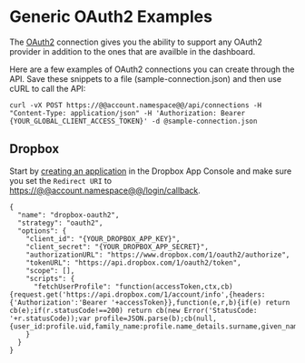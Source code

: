 # Generic OAuth2 Examples

The [OAuth2](oauth2) connection gives you the ability to support any OAuth2 provider in addition to the ones that are availble in the dashboard.

Here are a few examples of OAuth2 connections you can create through the API. Save these snippets to a file (sample-connection.json) and then use cURL to call the API:

```
curl -vX POST https://@@account.namespace@@/api/connections -H "Content-Type: application/json" -H 'Authorization: Bearer {YOUR_GLOBAL_CLIENT_ACCESS_TOKEN}' -d @sample-connection.json
```

## Dropbox

Start by [creating an application](https://www.dropbox.com/developers/apps/create) in the Dropbox App Console and make sure you set the `Redirect URI` to [https://@@account.namespace@@/login/callback](https://@@account.namespace@@/login/callback).

```
{
  "name": "dropbox-oauth2",
  "strategy": "oauth2",
  "options": {
    "client_id": "{YOUR_DROPBOX_APP_KEY}",
    "client_secret": "{YOUR_DROPBOX_APP_SECRET}",
    "authorizationURL": "https://www.dropbox.com/1/oauth2/authorize",
    "tokenURL": "https://api.dropbox.com/1/oauth2/token",
    "scope": [],
    "scripts": {
      "fetchUserProfile": "function(accessToken,ctx,cb){request.get('https://api.dropbox.com/1/account/info',{headers:{'Authorization':'Bearer '+accessToken}},function(e,r,b){if(e) return cb(e);if(r.statusCode!==200) return cb(new Error('StatusCode: '+r.statusCode));var profile=JSON.parse(b);cb(null,{user_id:profile.uid,family_name:profile.name_details.surname,given_name:profile.name_details.given_name,email:profile.email,email_verified:profile.email_verified,locale:profile.locale,is_paired:profile.is_paired,country:profile.country,dropbox_team:profile.team,dropbox_referral_link:profile.referral_link});});}"
    }
  }
}
```

